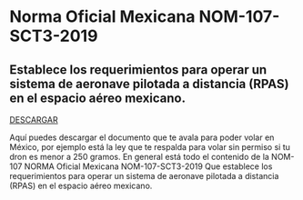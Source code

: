 

# Norma Oficial Mexicana NOM-107-SCT3-2019
## Establece los requerimientos para operar un sistema de aeronave pilotada a distancia (RPAS) en el espacio aéreo mexicano.

[DESCARGAR](/content/images/NOM-107.doc)

Aquí puedes descargar el documento que te avala para poder volar en México, por ejemplo está la ley que te respalda para volar sin permiso si tu dron es menor a 250 gramos. En general está todo el contenido de la NOM-107
NORMA Oficial Mexicana NOM-107-SCT3-2019
Que establece los requerimientos para operar un sistema de aeronave pilotada a distancia (RPAS) en el espacio aéreo mexicano.
